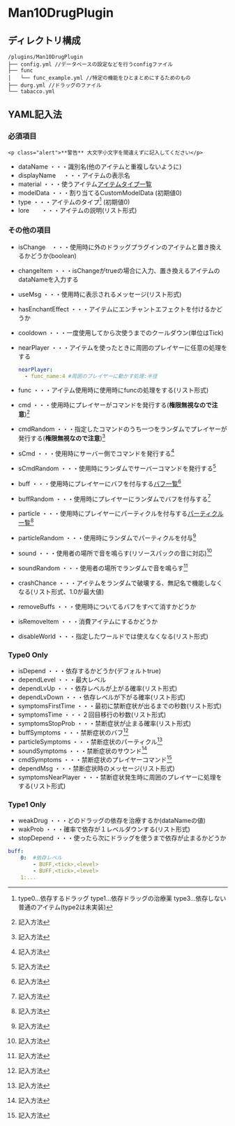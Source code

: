 # Man10DrugPlugin

## ディレクトリ構成

```
/plugins/Man10DrugPlugin
├── config.yml //データベースの設定などを行うconfigファイル
├── func
│   └── func_example.yml //特定の機能をひとまとめにするためのもの
├── durg.yml //ドラッグのファイル
└── tabacco.yml

```

## YAML記入法

### 必須項目

```
<p class="alert">**警告** 大文字小文字を間違えずに記入してください</p>
```

- dataName 	・・・識別名(他のアイテムと重複しないように)
- displayName 　・・・アイテムの表示名
- material    ・・・使うアイテム[アイテムタイプ一覧](https://hub.spigotmc.org/javadocs/spigot/org/bukkit/Material.html)
- modelData    ・・・割り当てるCustomModelData  (初期値0)
- type   ・・・アイテムのタイプ[^1]  (初期値0)
- lore　　・・・アイテムの説明(リスト形式)

[^1]:type0...依存するドラッグ type1...依存ドラッグの治療薬 type3...依存しない普通のアイテム(type2は未実装)

### その他の項目

- isChange　・・・使用時に外のドラッグプラグインのアイテムと置き換えるかどうか(boolean)

- changeItem  ・・・isChangeがtrueの場合に入力、置き換えるアイテムのdataNameを入力する

- useMsg   ・・・使用時に表示されるメッセージ(リスト形式)

- hasEnchantEffect  ・・・アイテムにエンチャントエフェクトを付けるかどうか

- cooldown  ・・・一度使用してから次使うまでのクールダウン(単位はTick)

- nearPlayer  ・・・アイテムを使ったときに周囲のプレイヤーに任意の処理をする

  ```yaml
  nearPlayer:
  	- func_name:4 #周囲のプレイヤーに動かす処理:半径
  ```

- func  ・・・アイテム使用時に使用時にfuncの処理をする(リスト形式)
- cmd  ・・・使用時にプレイヤーがコマンドを発行する(**権限無視なので注意**)[^2]
- cmdRandom  ・・・指定したコマンドのうち一つをランダムでプレイヤーが発行する(**権限無視なので注意**)[^2]
- sCmd  ・・・使用時にサーバー側でコマンドを発行する[^2]
- sCmdRandom  ・・・使用時にランダムでサーバーコマンドを発行する[^2]
- buff  ・・・使用時にプレイヤーにバフを付与する[バフ一覧](https://hub.spigotmc.org/javadocs/spigot/org/bukkit/potion/PotionEffectType.html)[^2]
- buffRandom  ・・・使用時にプレイヤーにランダムでバフを付与する[^2]
- particle  ・・・使用時にプレイヤーにパーティクルを付与する[パーティクル一覧](https://hub.spigotmc.org/javadocs/spigot/org/bukkit/Particle.html)[^2]
- particleRandom  ・・・使用時にランダムでパーティクルを付与[^2]
- sound  ・・・使用者の場所で音を鳴らす(リソースパックの音に対応)[^2]
- soundRandom  ・・・使用者の場所でランダムで音を鳴らす[^2]
- crashChance  ・・・アイテムをランダムで破壊する、無記名で機能しなくなる(リスト形式、1.0が最大値)
- removeBuffs  ・・・使用時についてるバフをすべて消すかどうか
- isRemoveItem  ・・・消費アイテムにするかどうか
- disableWorld  ・・・指定したワールドでは使えなくなる(リスト形式)

### Type0 Only

- isDepend  ・・・依存するかどうか(デフォルトtrue)
- dependLevel  ・・・最大レベル
- dependLvUp  ・・・依存レベルが上がる確率(リスト形式)
- dependLvDown  ・・・依存レベルが下がる確率(リスト形式)
- symptomsFirstTime  ・・・最初に禁断症状が出るまでの秒数(リスト形式)
- symptomsTime  ・・・２回目移行の秒数(リスト形式)
- symptomsStopProb  ・・・禁断症状が止まる確率(リスト形式)
- buffSymptoms  ・・・禁断症状のバフ[^2]
- particleSymptoms  ・・・禁断症状のパーティクル[^2]
- soundSymptoms  ・・・禁断症状のサウンド[^2]
- cmdSymptoms  ・・・禁断症状のプレイヤーコマンド[^2]
- dependMsg  ・・・禁断症状時のメッセージ(リスト形式)
- symptomsNearPlayer  ・・・禁断症状発生時に周囲のプレイヤーに処理をする(リスト形式)

### Type1 Only

- weakDrug  ・・・どのドラッグの依存を治療するか(dataNameの値)
- wakProb  ・・・確率で依存が１レベルダウンする(リスト形式)
- stopDepend  ・・・使ったら次にドラッグを使うまで依存が止まるかどうか

[^2]:記入方法

```yaml
buff:
	0:	#依存レベル
		- BUFF,<tick>,<level>
		- BUFF,<tick>,<level>
	1:...

```

